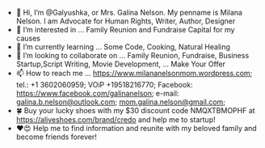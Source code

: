 - 👋 Hi, I’m @Galyushka, or Mrs. Galina Nelson. My penname is Milana Nelson. I am Advocate for Human Rights, Writer, Author, Designer
- 👀 I’m interested in ... Family Reunion and Fundraise Capital for my causes
- 🌱 I’m currently learning ... Some Code, Cooking, Natural Healing
- 💞️ I’m looking to collaborate on ... Family Reunion, Fundraise, Business Startup,Script Writing, Movie Development, ... Make Your Offer
- 📫 How to reach me ... https://www.milananelsonmom.wordpress.com; tel.: +1 3602060959; VOiP +19518216770; Facebook: https://www.facebook.com/galinanelson; e-mail: galina.b.nelson@outlook.com; mom.galina.nelson@gmail.com;
- 🍀 Buy your lucky shoes with my $30 discount code NMQXTBMOPHF at https://aliveshoes.com/brand/credo and help me to startup! 
- ❤️😍 Help me to find information and reunite with my beloved family and become friends forever! 
<!---
Galyushka/Galyushka is a ✨ special ✨ repository because its `README.md` (this file) appears on your GitHub profile.
You can click the Preview link to take a look at your changes.
--->
